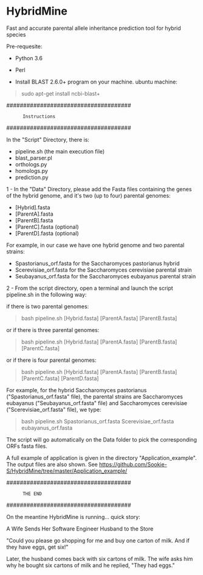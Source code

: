 # HybridMine
Fast and accurate parental allele inheritance prediction tool for hybrid species

Pre-requesite:

- Python 3.6
- Perl 

- Install BLAST 2.6.0+ program on your machine.
ubuntu machine:
>sudo apt-get install ncbi-blast+


#####################################

          Instructions
          
#####################################

In the "Script" Directory, there is:
- pipeline.sh (the main execution file)
- blast_parser.pl
- orthologs.py
- homologs.py
- prediction.py

1 - In the "Data" Directory, please add the Fasta files containing the genes of the hybrid genome, and it's two (up to four) parental genomes:
- [Hybrid].fasta
- [ParentA].fasta
- [ParentB].fasta
- [ParentC].fasta (optional)
- [ParentD].fasta (optional)


For example, in our case we have one hybrid genome and two parental strains:
- Spastorianus_orf.fasta for the Saccharomyces pastorianus hybrid
- Scerevisiae_orf.fasta for the Saccharomyces cerevisiae parental strain
- Seubayanus_orf.fasta for the Saccharomyces eubayanus parental strain


2 - From the script directory, open a terminal and launch the script pipeline.sh in the following way:

if there is two parental genomes:
> bash pipeline.sh [Hybrid.fasta] [ParentA.fasta] [ParentB.fasta]

or if there is three parental genomes:
> bash pipeline.sh [Hybrid.fasta] [ParentA.fasta] [ParentB.fasta] [ParentC.fasta]

or if there is four parental genomes:
> bash pipeline.sh [Hybrid.fasta] [ParentA.fasta] [ParentB.fasta] [ParentC.fasta] [ParentD.fasta]


For example, for the hybrid Saccharomyces pastorianus ("Spastorianus_orf.fasta" file), the parental strains are Saccharomyces eubayanus ("Seubayanus_orf.fasta" file) and Saccharomyces cerevisiae ("Scerevisiae_orf.fasta" file), we type:
> bash pipeline.sh Spastorianus_orf.fasta Scerevisiae_orf.fasta eubayanus_orf.fasta

The script will go automatically on the Data folder to pick the corresponding ORFs fasta files.


A full example of application is given in the directory "Application_example". The output files are also shown.
See https://github.com/Sookie-S/HybridMine/tree/master/Application_example/





#####################################

          THE END
          
#####################################


On the meantine HybridMine is running... quick story:

A Wife Sends Her Software Engineer Husband to the Store 

"Could you please go shopping for me and buy one carton of milk. And if they have eggs, get six!"

Later, the husband comes back with six cartons of milk. The wife asks him why he bought six cartons of milk and he replied, "They had eggs."



